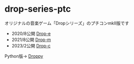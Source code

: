 # drop-series-ptc

オリジナルの音楽ゲーム「Dropシリーズ」のプチコンmkII版です

* 2020/8公開 [Drop-e](./Drop-e)
* 2021/8公開 [Drop-m](./Drop-m)
* 2023/2公開 [Drop-c](./Drop-c)

Python版→ [Droppy](https://github.com/na-trium-144/droppy)
